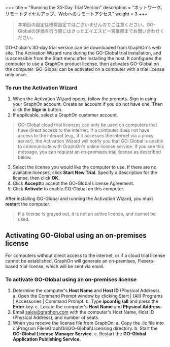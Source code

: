 +++
title = "Running the 30-Day Trial Version"
description = "ネットワーク、リモートダイヤルアップ、Webへのリモートアクセス"
weight = 3
+++

>本項目の設定は推奨設定ではございませんのでご注意ください。GO-Globalの評価を行う際にはきっとエイエスピー営業部までお問い合わせください。

GO-Global's 30-day trial version can be downloaded from GraphOn's web site. The Activation Wizard runs during the GO-Global trial installation, and is accessible from the Start menu after installing the host. It configures the computer to use a GraphOn product license, then activates GO-Global on the computer. GO-Global can be activated on a computer with a trial license only once.

### To run the Activation Wizard

1. When the Activation Wizard opens, follow the prompts. Sign in using your GraphOn account. Create an account if you do not have one. Then click the **Sign in** button.
2. If applicable, select a GraphOn customer account.

>GO-Global cloud trial licenses can only be used on computers that have direct access to the internet. If a computer does not have access to the internet (e.g., if it accesses the internet via a proxy server), the Activation Wizard will notify you that GO-Global is unable to communicate with GraphOn's online license service. If you see this message, you can request an on-premises trial license as described below.

3. Select the license you would like the computer to use. If there are no available licenses, click **Start New Trial**. Specify a description for the license, then click **OK.**
4. Click **Accept**to accept the GO-Global License Agreement.
5. Click **Activate** to enable GO-Global on this computer.

After installing GO-Global and running the Activation Wizard, you must **restart** the computer.

>If a license is grayed out, it is not an active license, and cannot be used.

## Activating GO-Global using an on-premises license

For computers without direct access to the internet, or if a cloud trial license cannot be established, GraphOn will generate an on-premises, Flexera-based trial license, which will be sent via email.

### To activate GO-Global using an on-premises license

1. Determine the computer's **Host Name** and **Host ID** (Physical Address).
  a. Open the Command Prompt window by clicking Start | (All) Programs | Accessories | Command Prompt.
  b. Type **ipconfig /all** and press the **Enter** key.
  c. Locate the computer's **Host Name** and **Physical Address.**
2. Email sales@graphon.com with the computer's Host Name, Host ID (Physical Address), and number of seats.
3. When you receive the license file from GraphOn:
  a. Copy the .lic file into c:\Program Files\GraphOn\GO-Global\Licensing directory.
  b. Start the **GO-Global License Manager Service.**
  c. Restart the **GO-Global Application Publishing Service.**
